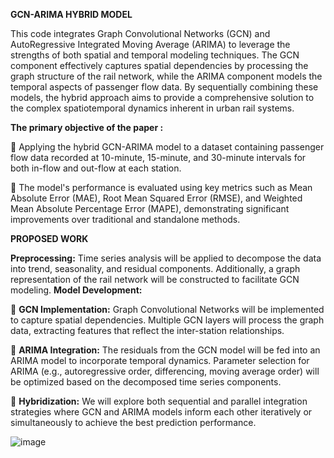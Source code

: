   ****GCN-ARIMA HYBRID MODEL****

This code integrates Graph Convolutional Networks (GCN) and AutoRegressive Integrated Moving Average (ARIMA) to leverage the strengths of both spatial and temporal modeling techniques. 
The GCN component effectively captures spatial dependencies by processing the graph structure of the rail network, while the ARIMA component models the temporal aspects of passenger flow data. 
By sequentially combining these models, the hybrid approach aims to provide a comprehensive solution to the complex spatiotemporal dynamics inherent in urban rail systems.

**The primary objective of the paper :**

 Applying the hybrid GCN-ARIMA model to a dataset containing passenger flow data recorded at 10-minute, 15-minute, and 30-minute intervals for both in-flow and out-flow at each station. 

 The model's performance is evaluated using key metrics such as Mean Absolute Error (MAE), Root Mean Squared Error (RMSE), and Weighted Mean Absolute Percentage Error (MAPE), demonstrating significant improvements over traditional and standalone methods.

****PROPOSED WORK****

**Preprocessing:** Time series analysis will be applied to decompose the data into trend, seasonality, and residual components. Additionally, a graph representation of the rail network will be constructed to facilitate GCN modeling.
 **Model Development:**
 
 **GCN Implementation:** Graph Convolutional Networks will be implemented to capture spatial dependencies. Multiple GCN layers will process the graph data, extracting features that reflect the inter-station 
relationships.

 **ARIMA Integration:** The residuals from the GCN model will be fed into an ARIMA model to incorporate temporal dynamics. Parameter selection for ARIMA (e.g., autoregressive order, differencing, moving average order) will be optimized based on the decomposed time series components.

 **Hybridization:** We will explore both sequential and parallel integration strategies where GCN and ARIMA models inform each other iteratively or simultaneously to achieve the best prediction performance.

![image](https://github.com/user-attachments/assets/bfda854f-1c9e-42a2-b059-cf0665b994c9)


